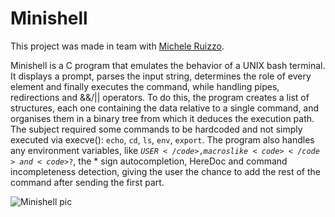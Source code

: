 Minishell
=======
This project was made in team with [Michele Ruizzo](https://github.com/ozziur "Check out the awsome guy").

Minishell is a C program that emulates the behavior of a UNIX bash terminal. It displays a prompt, parses the input string, determines the role of every element and finally executes the command, while handling pipes, redirections and &&/|| operators. To do this, the program creates a list of structures, each one containing the data relative to a single command, and organises them in a binary tree from which it deduces the execution path. The subject required some commands to be hardcoded and not simply executed via execve(): <code>echo</code>, <code>cd</code>, <code>ls</code>, <code>env</code>, <code>export</code>.
The program also handles any environment variables, like <code>$USER</code>, macros like <code>$$</code> and <code>$?</code>, the * sign autocompletion, HereDoc and command incompleteness detection, giving the user the chance to add the rest of the command after sending the first part.

![Minishell pic](https://github.com/CCantale/42cursus/assets/95633668/f0bb701d-3a82-4d4d-9ee8-aca258487e8d)

